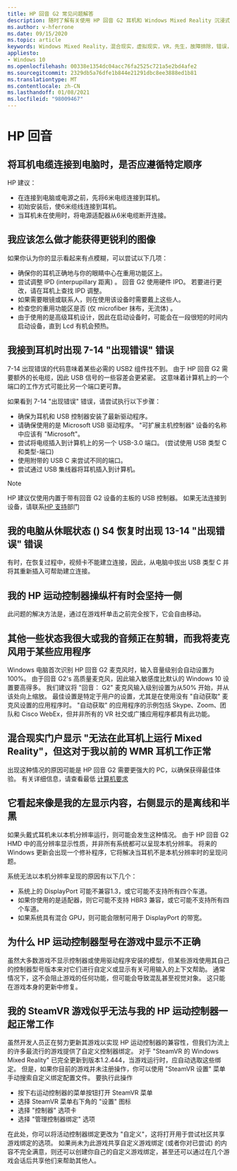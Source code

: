 ```yaml
---
title: HP 回音 G2 常见问题解答
description: 随时了解有关使用 HP 回音 G2 耳机和 Windows Mixed Reality 沉浸式耳机的最新问题。
ms.author: v-hferrone
ms.date: 09/15/2020
ms.topic: article
keywords: Windows Mixed Reality，混合现实，虚拟现实，VR，先生，故障排除，错误，帮助，支持，性能
appliesto:
- Windows 10
ms.openlocfilehash: 00338e1354dc04acc76fa2525c721a5e2bd4afe2
ms.sourcegitcommit: 2329db5a76dfe1b844e21291dbc8ee3888ed1b81
ms.translationtype: MT
ms.contentlocale: zh-CN
ms.lasthandoff: 01/08/2021
ms.locfileid: "98009467"
---
```

# <a name="hp-reverb-g2-frequently-asked-questions"></a>HP 回音

## <a name="is-there-a-specific-order-i-should-follow-to-connect-my-headset-cables-to-a-pc"></a>将耳机电缆连接到电脑时，是否应遵循特定顺序

HP 建议：

- 在连接到电脑或电源之前，先将6米电缆连接到耳机。
- 初始安装后，使6米缆线连接到耳机。
- 当耳机未在使用时，将电源适配器从6米电缆断开连接。

## <a name="what-should-i-do-to-get-a-crisper-image"></a>我应该怎么做才能获得更锐利的图像

如果你认为你的显示看起来有点模糊，可以尝试以下几项：

- 确保你的耳机正确地与你的眼睛中心在重用功能区上。
- 尝试调整 IPD (interpupillary 距离) 。 回音 G2 使用硬件 IPD。 若要进行更改，请在耳机上查找 IPD 调整。
- 如果需要眼镜或联系人，则在使用该设备时需要戴上这些人。
- 检查您的重用功能区是否 (仅 microfiber 抹布，无流体) 。
- 由于使用的是高级耳机设计，因此在启动设备时，可能会在一段很短的时间内启动设备，直到 Lcd 有机会预热。

## <a name="i-am-getting-a-7-14-something-went-wrong-error-when-i-plug-in-my-headset"></a>我接到耳机时出现 7-14 "出现错误" 错误

7-14 出现错误的代码意味着某些必需的 USB2 组件找不到。  由于 HP 回音 G2 需要额外的长电缆，因此 USB 信号的一些容差会更紧密。  这意味着计算机上的一个端口的工作方式可能比另一个端口更可靠。

如果看到 7-14 "出现错误" 错误，请尝试执行以下步骤：

- 确保为耳机和 USB 控制器安装了最新驱动程序。
- 请确保使用的是 Microsoft USB 驱动程序。 "可扩展主机控制器" 设备的名称中应该有 "Microsoft"。
- 尝试将电缆插入到计算机上的另一个 USB-3.0 端口。  (尝试使用 USB 类型 C 和类型-端口) 
- 使用附带的 USB C 来尝试不同的端口。
- 尝试通过 USB 集线器将耳机插入到计算机。

> [!NOTE]
> HP 建议仅使用内置于带有回音 G2 设备的主板的 USB 控制器。
> 如果无法连接到设备，请联系[HP 支持](https://support.hp.com/us-en)部门

## <a name="i-am-getting-a-13-14-something-went-wrong-error-when-my-pc-resumes-from-hibernate-s4"></a>我的电脑从休眠状态 () S4 恢复时出现 13-14 "出现错误" 错误

有时，在恢复过程中，视频卡不能建立连接，因此，从电脑中拔出 USB 类型 C 并将其重新插入可帮助建立连接。

## <a name="my-hp-motion-controller-joystick-will-sometimes-stick-to-one-side"></a>我的 HP 运动控制器操纵杆有时会坚持一侧

此问题的解决方法是，通过在游戏杆单击之前完全按下，它会自由移动。

## <a name="others-state-i-am-loud-or-that-my-audio-is-clipping-while-i-am-using-the-microphone-with-some-applications"></a>其他一些状态我很大或我的音频正在剪辑，而我将麦克风用于某些应用程序

Windows 电脑首次识别 HP 回音 G2 麦克风时，输入音量级别会自动设置为100%。 由于回音 G2's 高质量麦克风，因此输入敏感度比默认的 Windows 10 设置要高得多。 我们建议将 "回音： G2" 麦克风输入级别设置为从50% 开始，并从该处向上缩放。 最佳设置是特定于用户的设置，尤其是在使用没有 "自动获取" 麦克风设置的应用程序时。 "自动获取" 的应用程序的示例包括 Skype、Zoom、团队和 Cisco WebEx，但并非所有的 VR 社交或广播应用程序都具有此功能。

## <a name="the-mixed-reality-portal-says-cant-run-mixed-reality-on-this-headset-but-this-worked-fine-with-my-previous-wmr-headset"></a>混合现实门户显示 "无法在此耳机上运行 Mixed Reality"，但这对于我以前的 WMR 耳机工作正常

出现这种情况的原因可能是 HP 回音 G2 需要更强大的 PC，以确保获得最佳体验。 有关详细信息，请查看最低 [计算机要求](windows-mixed-reality-minimum-pc-hardware-compatibility-guidelines.md)

## <a name="it-looks-like-my-left-display-is-stretched-and-the-right-display-is-off-centered-and-half-black"></a>它看起来像是我的左显示内容，右侧显示的是离线和半黑

如果头戴式耳机未以本机分辨率运行，则可能会发生这种情况。 由于 HP 回音 G2 HMD 中的高分辨率显示性质，并非所有系统都可以呈现本机分辨率。 将来的 Windows 更新会出现一个修补程序，它将解决当耳机不是本机分辨率时的呈现问题。

系统无法以本机分辨率呈现的原因有以下几个：

- 系统上的 DisplayPort 可能不兼容1.3，或它可能不支持所有四个车道。
- 如果你使用的是适配器，则它可能不支持 HBR3 兼容，或它可能不支持所有四个车道。
- 如果系统具有混合 GPU，则可能会限制可用于 DisplayPort 的带宽。

## <a name="why-are-my-hp-motion-controller-models-not-showing-up-correctly-in-a-game"></a>为什么 HP 运动控制器型号在游戏中显示不正确

虽然大多数游戏不显示控制器或使用驱动程序安装的模型，但某些游戏使用其自己的控制器型号版本来对它们进行自定义或显示有关可用输入的上下文帮助。 通常情况下，这不会阻止游戏的任何功能，但可能会导致混乱甚至视觉对象。 这只能在游戏本身的更新中修复。

## <a name="my-steamvr-games-dont-appear-to-work-correctly-with-my-hp-motion-controllers"></a>我的 SteamVR 游戏似乎无法与我的 HP 运动控制器一起正常工作

虽然开发人员正在努力更新其游戏以实现 HP 运动控制器的兼容性，但我们为流上的许多最流行的游戏提供了自定义控制器绑定。 对于 "SteamVR 的 Windows Mixed Reality" 已完全更新到版本1.2.444，当游戏运行时，应自动选取这些绑定。 但是，如果你目前的游戏并未注册操作，你可以使用 "SteamVR 设置" 菜单手动搜索自定义绑定配置文件。
要执行此操作

- 按下右运动控制器的菜单按钮打开 SteamVR 菜单
- 选择 SteamVR 菜单右下角的 "设置" 图标
- 选择 "控制器" 选项卡
- 选择 "管理控制器绑定" 选项

在此处，你可以将活动控制器绑定更改为 "自定义"，这将打开用于尝试社区共享游戏绑定的选项。
如果尚未为此游戏共享自定义游戏绑定 (或者你对已尝试) 的内容不完全满意，则还可以创建你自己的自定义游戏绑定，甚至还可以通过在几个游戏会话后共享他们来帮助其他人。